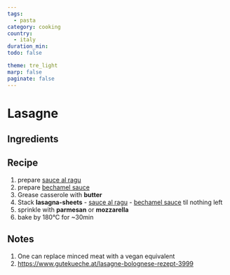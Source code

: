 ```yaml
---
tags:
  - pasta
category: cooking
country:
  - italy
duration_min:
todo: false

theme: tre_light
marp: false
paginate: false
---
```


# Lasagne

## Ingredients

## Recipe

1. prepare [sauce al ragu](./SauceAlRagu.md)
1. prepare [bechamel sauce](./SauceBechamel.md)
1. Grease casserole with **butter**
1. Stack **lasagna-sheets** - [sauce al ragu](./SauceAlRagu.md) - [bechamel sauce](./SauceBechamel.md) til nothing left
1. sprinkle with **parmesan** or **mozzarella**
1. bake by 180°C for ~30min


## Notes

1. One can replace minced meat with a vegan equivalent
1. https://www.gutekueche.at/lasagne-bolognese-rezept-3999
